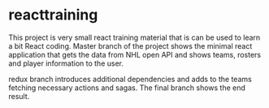 # reacttraining
This project is very small react training material that is can be used to learn a bit React coding. Master branch of the project shows the minimal react application that gets the data from NHL open API and shows teams, rosters and player information to the user.

redux branch introduces additional dependencies and adds to the teams fetching necessary actions and sagas. The final branch shows the end result.
